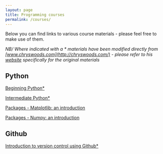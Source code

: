 ```yaml
---
layout: page
title: Programming courses
permalink: /courses/
---
```


Below you can find links to various course materials - please feel free to make use of them.

*NB/ Where indicated with a \* materials have been modified directly from [www.chryswoods.com](http://chryswoods.com/) - please refer to his [website](http://chryswoods.com/) specifically for the original materials*

## Python

[Beginning Python\*](../course_materials/Beginners_python/README.md)

[Intermediate Python\*](../course_materials/Intermediate_python/README.md)

[Packages - Matplotlib: an introduction](../course_materials/PythonPackages_matplotlib/README.md)

[Packages - Numpy: an introduction](../course_materials/PythonPackages_numpy/README_matplotlib.md)

## Github

[Introduction to version control using Github\*](../course_materials/Intro_github/README.md)



